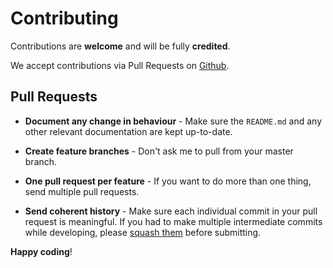 # Contributing

Contributions are **welcome** and will be fully **credited**.

We accept contributions via Pull Requests on [Github](https://github.com/wotta/raycast-autoloader).


## Pull Requests

- **Document any change in behaviour** - Make sure the `README.md` and any other relevant documentation are kept up-to-date.

- **Create feature branches** - Don't ask me to pull from your master branch.

- **One pull request per feature** - If you want to do more than one thing, send multiple pull requests.

- **Send coherent history** - Make sure each individual commit in your pull request is meaningful. If you had to make multiple intermediate commits while developing, please [squash them](http://www.git-scm.com/book/en/v2/Git-Tools-Rewriting-History#Changing-Multiple-Commit-Messages) before submitting.


**Happy coding**!